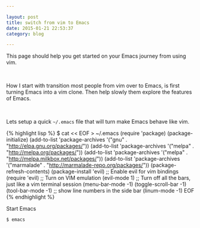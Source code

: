 ```yaml
---

layout: post
title: switch from vim to Emacs
date: 2015-01-21 22:53:37
category: blog

---
```


This page should help you get started on your Emacs journey from using vim.

<Br />

How I start with transition most people from vim over to Emacs, is first turning Emacs into a vim clone. Then help slowly them explore the features of Emacs.

<Br />

Lets setup a quick `~/.emacs` file that will turn make Emacs behave like vim.

{% highlight lisp %}
$ cat << EOF > ~/.emacs
  (require 'package)
  (package-initialize)
  (add-to-list 'package-archives '("gnu" . "http://elpa.gnu.org/packages/"))
  (add-to-list 'package-archives '("melpa" . "http://melpa.org/packages/"))
  (add-to-list 'package-archives '("melpa" . "http://melpa.milkbox.net/packages/"))
  (add-to-list 'package-archives '("marmalade" . "http://marmalade-repo.org/packages/"))
  (package-refresh-contents)
  (package-install 'evil)
  ;; Enable evil for vim bindings
  (require 'evil)
  ;; Turn on VIM emulation
  (evil-mode 1)
  ;; Turn off all the bars, just like a vim terminal session
  (menu-bar-mode -1)
  (toggle-scroll-bar -1)
  (tool-bar-mode -1)
  ;; show line numbers in the side bar
  (linum-mode -1)
EOF
{% endhighlight %}

Start Emacs

    $ emacs
